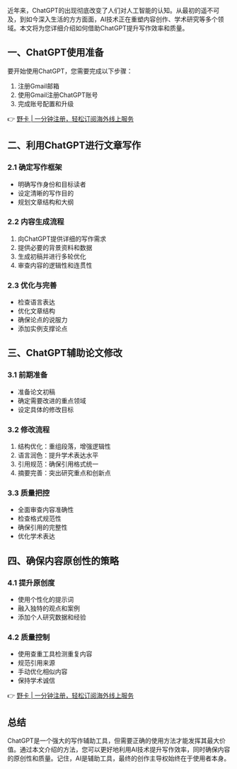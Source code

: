 近年来，ChatGPT的出现彻底改变了人们对人工智能的认知。从最初的遥不可及，到如今深入生活的方方面面，AI技术正在重塑内容创作、学术研究等多个领域。本文将为您详细介绍如何借助ChatGPT提升写作效率和质量。

## 一、ChatGPT使用准备

要开始使用ChatGPT，您需要完成以下步骤：

1. 注册Gmail邮箱
2. 使用Gmail注册ChatGPT账号
3. 完成账号配置和升级

👉 [野卡 | 一分钟注册，轻松订阅海外线上服务](https://bit.ly/bewildcard)

## 二、利用ChatGPT进行文章写作

### 2.1 确定写作框架
- 明确写作身份和目标读者
- 设定清晰的写作目的
- 规划文章结构和大纲

### 2.2 内容生成流程
1. 向ChatGPT提供详细的写作需求
2. 提供必要的背景资料和数据
3. 生成初稿并进行多轮优化
4. 审查内容的逻辑性和连贯性

### 2.3 优化与完善
- 检查语言表达
- 优化文章结构
- 确保论点的说服力
- 添加实例支撑论点

## 三、ChatGPT辅助论文修改

### 3.1 前期准备
- 准备论文初稿
- 确定需要改进的重点领域
- 设定具体的修改目标

### 3.2 修改流程
1. 结构优化：重组段落，增强逻辑性
2. 语言润色：提升学术表达水平
3. 引用规范：确保引用格式统一
4. 摘要完善：突出研究重点和创新点

### 3.3 质量把控
- 全面审查内容准确性
- 检查格式规范性
- 确保引用的完整性
- 优化学术表达

## 四、确保内容原创性的策略

### 4.1 提升原创度
- 使用个性化的提示词
- 融入独特的观点和案例
- 添加个人研究数据和经验

### 4.2 质量控制
- 使用查重工具检测重复内容
- 规范引用来源
- 手动优化相似内容
- 保持学术诚信

👉 [野卡 | 一分钟注册，轻松订阅海外线上服务](https://bit.ly/bewildcard)

## 总结

ChatGPT是一个强大的写作辅助工具，但需要正确的使用方法才能发挥其最大价值。通过本文介绍的方法，您可以更好地利用AI技术提升写作效率，同时确保内容的原创性和质量。记住，AI是辅助工具，最终的创作主导权始终在于使用者本身。